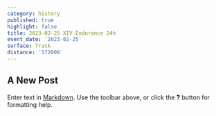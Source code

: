 ```yaml
---
category: history
published: true
highlight: false
title: 2023-02-25 XIV Endurance 24h
event_date: '2023-02-25'
surface: Track
distance: '172008'
---
```

## A New Post

Enter text in [Markdown](http://daringfireball.net/projects/markdown/). Use the toolbar above, or click the **?** button for formatting help.
